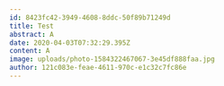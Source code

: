 ```yaml
---
id: 8423fc42-3949-4608-8ddc-50f89b71249d
title: Test
abstract: A
date: 2020-04-03T07:32:29.395Z
content: A
image: uploads/photo-1584322467067-3e45df888faa.jpg
author: 121c083e-feae-4611-970c-e1c32c7fc86e
---
```

